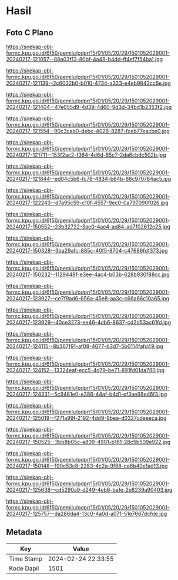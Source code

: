 # Hasil

## Foto C Plano

https://sirekap-obj-formc.kpu.go.id/6f50/pemilu/pdpr/15/01/05/20/29/1501052029001-20240217-121057--88a03f13-80bf-4a48-b4dd-ff4ef7f54ba1.jpg

https://sirekap-obj-formc.kpu.go.id/6f50/pemilu/pdpr/15/01/05/20/29/1501052029001-20240217-121139--2c6032b0-b010-4734-a323-e4eb9843cc6e.jpg

https://sirekap-obj-formc.kpu.go.id/6f50/pemilu/pdpr/15/01/05/20/29/1501052029001-20240217-121404--47e055d9-4d39-4d60-9d3d-34bd1b2353f2.jpg

https://sirekap-obj-formc.kpu.go.id/6f50/pemilu/pdpr/15/01/05/20/29/1501052029001-20240217-121554--90c3cab0-debc-4026-8287-fceb77eacbe0.jpg

https://sirekap-obj-formc.kpu.go.id/6f50/pemilu/pdpr/15/01/05/20/29/1501052029001-20240217-121711--153f2ac2-f384-4d6d-85c7-2da6cbdc502b.jpg

https://sirekap-obj-formc.kpu.go.id/6f50/pemilu/pdpr/15/01/05/20/29/1501052029001-20240217-121844--ed04c5b6-fc78-4834-b64b-66c970784ac5.jpg

https://sirekap-obj-formc.kpu.go.id/6f50/pemilu/pdpr/15/01/05/20/29/1501052029001-20240217-122243--d7a95c59-c10f-4557-9ec0-0a797090f026.jpg

https://sirekap-obj-formc.kpu.go.id/6f50/pemilu/pdpr/15/01/05/20/29/1501052029001-20240217-150552--23b32722-3ae0-4ae4-ad84-ad7f02612e25.jpg

https://sirekap-obj-formc.kpu.go.id/6f50/pemilu/pdpr/15/01/05/20/29/1501052029001-20240217-150328--3ba29afc-885c-40f5-8704-c47686fdf373.jpg

https://sirekap-obj-formc.kpu.go.id/6f50/pemilu/pdpr/15/01/05/20/29/1501052029001-20240217-150232--1129448f-e3ee-4ac4-b03b-628b930f88cc.jpg

https://sirekap-obj-formc.kpu.go.id/6f50/pemilu/pdpr/15/01/05/20/29/1501052029001-20240217-123927--ce7f9ad6-656a-45e8-aa3c-c66a66c10a65.jpg

https://sirekap-obj-formc.kpu.go.id/6f50/pemilu/pdpr/15/01/05/20/29/1501052029001-20240217-123929--40ce3273-ee46-4db6-8637-cd2d53ac61fd.jpg

https://sirekap-obj-formc.kpu.go.id/6f50/pemilu/pdpr/15/01/05/20/29/1501052029001-20240217-124115--8b367f91-af08-4077-b3d7-5b0114fafd49.jpg

https://sirekap-obj-formc.kpu.go.id/6f50/pemilu/pdpr/15/01/05/20/29/1501052029001-20240217-124152--13324eaf-ecc5-4d79-be71-891fd01da780.jpg

https://sirekap-obj-formc.kpu.go.id/6f50/pemilu/pdpr/15/01/05/20/29/1501052029001-20240217-124331--5c9481e0-e386-44af-b4d1-ef3ae98ed6f3.jpg

https://sirekap-obj-formc.kpu.go.id/6f50/pemilu/pdpr/15/01/05/20/29/1501052029001-20240217-125019--f271a99f-2192-4dd9-9bea-d0327cdeeeca.jpg

https://sirekap-obj-formc.kpu.go.id/6f50/pemilu/pdpr/15/01/05/20/29/1501052029001-20240217-150525--3bb8b05c-a809-4901-b161-28c5b509e922.jpg

https://sirekap-obj-formc.kpu.go.id/6f50/pemilu/pdpr/15/01/05/20/29/1501052029001-20240217-150148--190e53c8-2283-4c2a-9f88-ca6b40e1ad13.jpg

https://sirekap-obj-formc.kpu.go.id/6f50/pemilu/pdpr/15/01/05/20/29/1501052029001-20240217-125638--cd5290a9-d249-4eb6-bafe-2e8239a90403.jpg

https://sirekap-obj-formc.kpu.go.id/6f50/pemilu/pdpr/15/01/05/20/29/1501052029001-20240217-125757--da286da4-13c0-4a0d-a071-51e7667dcfde.jpg


## Metadata

| Key        | Value               |
| ---------- | ------------------- |
| Time Stamp | 2024-02-24 22:33:55 |
| Kode Dapil | 1501                |



